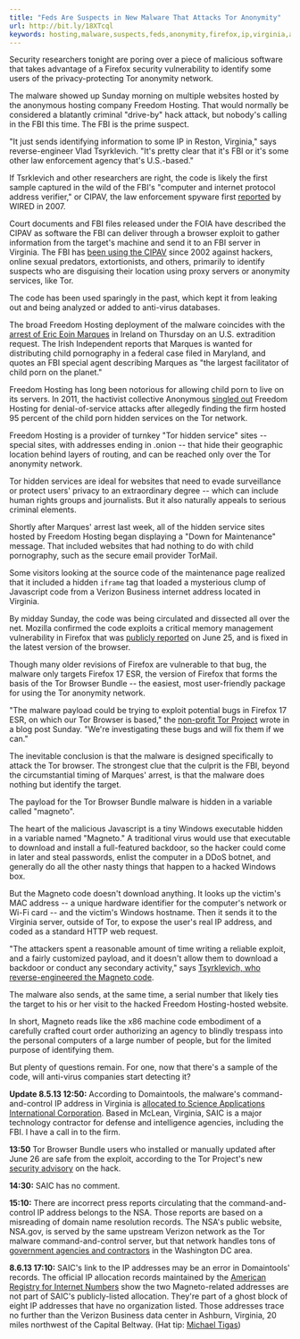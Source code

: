 ```yaml
---
title: "Feds Are Suspects in New Malware That Attacks Tor Anonymity"
url: http://bit.ly/18XTcql
keywords: hosting,malware,suspects,feds,anonymity,firefox,ip,virginia,attacks,hidden,browser,fbi,tor,code
---
```

Security researchers tonight are poring over a piece of malicious software that takes advantage of a Firefox security vulnerability to identify some users of the privacy-protecting Tor anonymity network.

The malware showed up Sunday morning on multiple websites hosted by the anonymous hosting company Freedom Hosting. That would normally be considered a blatantly criminal "drive-by" hack attack, but nobody's calling in the FBI this time. The FBI is the prime suspect.

"It just sends identifying information to some IP in Reston, Virginia," says reverse-engineer Vlad Tsyrklevich. "It's pretty clear that it\'s FBI or it\'s some other law enforcement agency that's U.S.-based."

If Tsrklevich and other researchers are right, the code is likely the first sample captured in the wild of the FBI's \"computer and internet protocol address verifier,\" or CIPAV, the law enforcement spyware first [reported](https://www.wired.com/politics/law/news/2007/07/fbi_spyware) by WIRED in 2007.

Court documents and FBI files released under the FOIA have described the CIPAV as software the FBI can deliver through a browser exploit to gather information from the target's machine and send it to an FBI server in Virginia. The FBI has [been using the CIPAV](https://www.wired.com/threatlevel/2009/04/fbi-spyware-pro/) since 2002 against hackers, online sexual predators, extortionists, and others, primarily to identify suspects who are disguising their location using proxy servers or anonymity services, like Tor.

The code has been used sparingly in the past, which kept it from leaking out and being analyzed or added to anti-virus databases.

The broad Freedom Hosting deployment of the malware coincides with the [arrest of Eric Eoin Marques](http://www.independent.ie/irish-news/courts/fbi-bids-to-extradite-largest-childporn-dealer-on-planet-29469402.html) in Ireland on Thursday on an U.S. extradition request. The Irish Independent reports that Marques is wanted for distributing child pornography in a federal case filed in Maryland, and quotes an FBI special agent describing Marques as \"the largest facilitator of child porn on the planet.\"

Freedom Hosting has long been notorious for allowing child porn to live on its servers. In 2011, the hactivist collective Anonymous [singled out](http://pastebin.com/T1LHnzEW) Freedom Hosting for denial-of-service attacks after allegedly finding the firm hosted 95 percent of the child porn hidden services on the Tor network.

Freedom Hosting is a provider of turnkey "Tor hidden service" sites -- special sites, with addresses ending in .onion -- that hide their geographic location behind layers of routing, and can be reached only over the Tor anonymity network.

Tor hidden services are ideal for websites that need to evade surveillance or protect users\' privacy to an extraordinary degree -- which can include human rights groups and journalists. But it also naturally appeals to serious criminal elements.

Shortly after Marques' arrest last week, all of the hidden service sites hosted by Freedom Hosting began displaying a "Down for Maintenance" message. That included websites that had nothing to do with child pornography, such as the secure email provider TorMail.

Some visitors looking at the source code of the maintenance page realized that it included a hidden `iframe` tag that loaded a mysterious clump of Javascript code from a Verizon Business internet address located in Virginia.

By midday Sunday, the code was being circulated and dissected all over the net. Mozilla confirmed the code exploits a critical memory management vulnerability in Firefox that was [publicly reported](http://www.mozilla.org/security/announce/2013/mfsa2013-53.html) on June 25, and is fixed in the latest version of the browser.

Though many older revisions of Firefox are vulnerable to that bug, the malware only targets Firefox 17 ESR, the version of Firefox that forms the basis of the Tor Browser Bundle -- the easiest, most user-friendly package for using the Tor anonymity network.

"The malware payload could be trying to exploit potential bugs in Firefox 17 ESR, on which our Tor Browser is based," the [non-profit Tor Project](https://blog.torproject.org/blog/hidden-services-current-events-and-freedom-hosting) wrote in a blog post Sunday. "We\'re investigating these bugs and will fix them if we can."

The inevitable conclusion is that the malware is designed specifically to attack the Tor browser. The strongest clue that the culprit is the FBI, beyond the circumstantial timing of Marques' arrest, is that the malware does nothing but identify the target.

The payload for the Tor Browser Bundle malware is hidden in a variable called \"magneto\".

The heart of the malicious Javascript is a tiny Windows executable hidden in a variable named "Magneto." A traditional virus would use that executable to download and install a full-featured backdoor, so the hacker could come in later and steal passwords, enlist the computer in a DDoS botnet, and generally do all the other nasty things that happen to a hacked Windows box.

But the Magneto code doesn't download anything. It looks up the victim's MAC address -- a unique hardware identifier for the computer's network or Wi-Fi card -- and the victim\'s Windows hostname. Then it sends it to the Virginia server, outside of Tor, to expose the user\'s real IP address, and coded as a standard HTTP web request.

"The attackers spent a reasonable amount of time writing a reliable exploit, and a fairly customized payload, and it doesn't allow them to download a backdoor or conduct any secondary activity," says [Tsyrklevich, who reverse-engineered the Magneto code](http://tsyrklevich.net/tbb_payload.txt).

The malware also sends, at the same time, a serial number that likely ties the target to his or her visit to the hacked Freedom Hosting-hosted website.

In short, Magneto reads like the x86 machine code embodiment of a carefully crafted court order authorizing an agency to blindly trespass into the personal computers of a large number of people, but for the limited purpose of identifying them.

But plenty of questions remain. For one, now that there\'s a sample of the code, will anti-virus companies start detecting it?

**Update 8.5.13 12:50:** According to Domaintools, the malware\'s command-and-control IP address in Virginia is [allocated to Science Applications International Corporation](http://www.domaintools.com/research/ip-explorer/?ip=65.222.202.54). Based in McLean, Virginia, SAIC is a major technology contractor for defense and intelligence agencies, including the FBI. I have a call in to the firm.

**13:50** Tor Browser Bundle users who installed or manually updated after June 26 are safe from the exploit, according to the Tor Project\'s new [security advisory](https://blog.torproject.org/blog/tor-security-advisory-old-tor-browser-bundles-vulnerable) on the hack.

**14:30:** SAIC has no comment.

**15:10:** There are incorrect press reports circulating that the command-and-control IP address belongs to the NSA. Those reports are based on a misreading of domain name resolution records. The NSA\'s public website, NSA.gov, is served by the same upstream Verizon network as the Tor malware command-and-control server, but that network handles tons of [government agencies and contractors](http://cryptome.org/eyeball/verizon-spy2/verizon-spy2.htm) in the Washington DC area.

**8.6.13 17:10:** SAIC\'s link to the IP addresses may be an error in Domaintools\' records. The official IP allocation records maintained by the [American Registry for Internet Numbers](https://www.arin.net/) show the two Magneto-related addresses are not part of SAIC\'s publicly-listed allocation. They\'re part of a ghost block of eight IP addresses that have no organization listed. Those addresses trace no further than the Verizon Business data center in Ashburn, Virginia, 20 miles northwest of the Capital Beltway. (Hat tip: [Michael Tigas](https://gist.github.com/mtigas/6158214))
